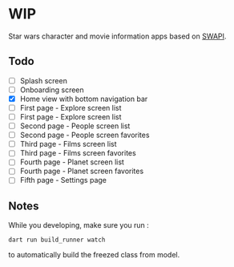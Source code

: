 # WIP

Star wars character and movie information apps based on [SWAPI](https://swapi.dev).

## Todo

- [ ] Splash screen
- [ ] Onboarding screen
- [x] Home view with bottom navigation bar
- [ ] First page - Explore screen list
- [ ] First page - Explore screen list
- [ ] Second page - People screen list
- [ ] Second page - People screen favorites
- [ ] Third page - Films screen list
- [ ] Third page - Films screen favorites
- [ ] Fourth page - Planet screen list
- [ ] Fourth page - Planet screen favorites
- [ ] Fifth page - Settings page

## Notes

While you developing, make sure you run :

`dart run build_runner watch`

to automatically build the freezed class from model.
